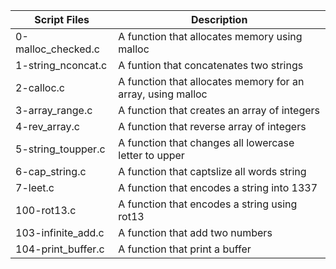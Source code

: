
| Script Files | Description |
| ----------- | ----------- |
| 0-malloc_checked.c |A function that allocates memory using malloc |
| 1-string_nconcat.c | A funtion that concatenates two strings |
| 2-calloc.c | A function that allocates memory for an array, using malloc |
| 3-array_range.c | A function that creates an array of integers |
| 4-rev_array.c | A function that reverse array of integers |
| 5-string_toupper.c | A function that changes all lowercase letter to upper |
| 6-cap_string.c | A function that captslize all words string |
| 7-leet.c | A function that encodes a string into 1337 |
|100-rot13.c | A function that encodes a string using rot13 |
|103-infinite_add.c | A function that add two numbers |
| 104-print_buffer.c | A function that print a buffer |

